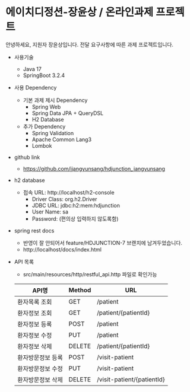 # 에이치디정션-장윤상 / 온라인과제 프로젝트

안녕하세요, 지원자 장윤상입니다. 전달 요구사항에 따른 과제 프로젝트입니다.

- 사용기술
  - Java 17
  - SpringBoot 3.2.4
- 사용 Dependency
  - 기본 과제 제시 Dependency
    - Spring Web
    - Spring Data JPA + QueryDSL
    - H2 Database
  - 추가 Dependency
    - Spring Validation
    - Apache Common Lang3
    - Lombok
- github link
  - https://github.com/jjangyunsang/hdjunction_jangyunsang
- h2 database
  - 접속 URL: http://localhost/h2-console
    - Driver Class: org.h2.Driver
    - JDBC URL: jdbc:h2:mem:hdjunction
    - User Name: sa
    - Password: (편의상 입력하지 않도록함)
- spring rest docs
  - 반영이 잘 안되어서 feature/HDJUNCTION-7 브랜치에 남겨두었습니다.
  - http://localhost/docs/index.html

- API 목록
  - src/main/resources/http/restful_api.http 파일로 확인가능

  | API명      | Method | URL                        |
  |-----------|-------|----------------------------|
  | 환자목록 조회   | GET   | /patient                   |
  | 환자정보 조회   | GET   | /patient/{patientId}       |
  | 환자정보 등록   | POST  | /patient                   |
  | 환자정보 수정   | PUT   | /patient                   |
  | 환자정보 삭제   | DELETE | /patient/{patientId}       |
  | 환자방문정보 등록 | POST  | /visit-patient             |
  | 환자방문정보 수정 | PUT   | /visit-patient             |
  | 환자방문정보 삭제 | DELETE | /visit-patient/{patientId} |